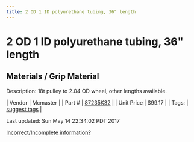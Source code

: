 ```yaml
---
title: 2 OD 1 ID polyurethane tubing, 36" length
---
```


# 2 OD 1 ID polyurethane tubing, 36" length
## Materials / Grip Material
Description: 	18t pulley to 2.04 OD wheel, other lengths available. 

| Vendor | Mcmaster | 
| Part # | [87235K32](https://www.mcmaster.com/#87235K32) | 
| Unit Price | $99.17 | 
| Tags: | [suggest tags](https://docs.google.com/forms/d/e/1FAIpQLSeWyY8v3RgOty-MyWmh9U0iivNYN_molChYyS-0U-o-kOAv_g/viewform) | 

Last updated: Sun May 14 22:34:02 PDT 2017

 [Incorrect/Incomplete information?](https://docs.google.com/forms/d/e/1FAIpQLSeWyY8v3RgOty-MyWmh9U0iivNYN_molChYyS-0U-o-kOAv_g/viewform)